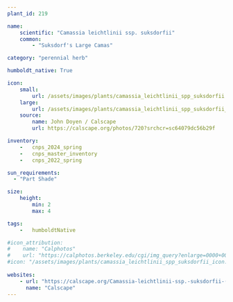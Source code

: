 ```yaml
---
plant_id: 219 

name: 
    scientific: "Camassia leichtlinii ssp. suksdorfii" 
    common: 
        - "Suksdorf's Large Camas"  

category: "perennial herb"

humboldt_native: True

icon: 
    small: 
        url: /assets/images/plants/camassia_leichtlinii_spp_suksdorfii.jpg 
    large: 
        url: /assets/images/plants/camassia_leichtlinii_spp_suksdorfii_lg.jpg 
    source: 
        name: John Doyen / Calscape 
        url: https://calscape.org/photos/720?srchcr=sc64079dc56b29f 

inventory: 
    -   cnps_2024_spring
    -   cnps_master_inventory
    -   cnps_2022_spring

sun_requirements:
  - "Part Shade"

size:
    height: 
        min: 2
        max: 4

tags:  
    -   humboldtNative

#icon_attribution: 
#    name: "Calphotos"
#    url: "https://calphotos.berkeley.edu/cgi/img_query?enlarge=0000+0000+0614+1784"
#icon: "/assets/images/plants/camassia_leichtlinii_spp_suksdorfii_icon.jpg"
 
websites:
    - url: "https://calscape.org/Camassia-leichtlinii-ssp.-suksdorfii-()"
      name: "Calscape"
---
```

